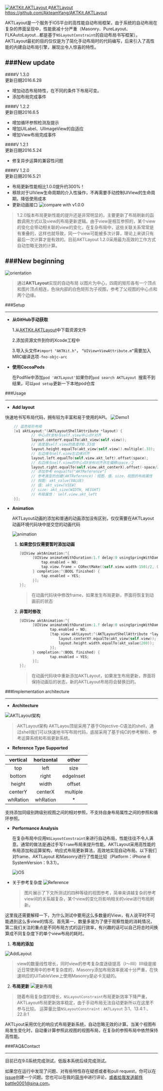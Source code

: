 [ ![AKTKit.AKTLayout](https://raw.githubusercontent.com/AkteamYang/AKTKit.AKTLayout/master/Imgs/AKTLayout.jpg) ](https://github.com/AkteamYang/AKTKit.AKTLayout)
#[AKTLayout](https://github.com/AkteamYang/AKTKit.AKTLayout)
https://github.com/AkteamYang/AKTKit.AKTLayout

AKTLayout是一个服务于IOS平台的高性能自动布局框架，由于系统的自动布局在复杂的界面呈现中，性能衰减十分严重（Masonry、PureLayout、FLKAutoLayout...都是基于`NSLayoutConstraint`的自动布局书写框架）。AKTLayout最初的目的仅仅是为了简化手动布局时的代码编写，后来引入了高性能的内建自动布局引擎，展现出令人惊喜的特性。

###New update
-----------------
####V 1.3.0  
更新日期2016.6.28
- 增加动态布局特性，在不同的条件下布局可变。
- 添加布局完成事件

####V 1.2.2  
更新日期2016.6.5
- 增加循环参照检测及提示
- 增加UILabel、UIImageView的自适应
- 增加View布局完成事件

####V 1.2.1  
更新日期2016.5.24
- 修复异步运算的兼容性问题

####V 1.2.0  
更新日期2016.5.21
- 布局更新性能相比1.0.0提升约300%！
- 移除对于UIView生命周期的介入性操作，不再需要手动控制UIView的生命周期，降低使用成本
- 更新动画接口
![compare with v1.0.0](https://github.com/AkteamYang/AKTKit.AKTLayout/blob/master/Imgs/compare.jpg?raw=true)

>1.2.0版本布局更新性能的提升还是非常明显的，主要更新了布局刷新的函数调用方式以及view的布局更新逻辑。由于view是相互参照的，某个view的变化会带动相关联的view的变化，在复杂布局中，这些关联关系常常是有重叠的，这样也就导致，同一个view可能被多次计算，理论上来讲只有最后一次计算才是有效的。目前AKTLayout 1.2.0采用最为高效的工作方式自动忽略无效的计算。


###New beginning
---------------
![orientation](https://github.com/AkteamYang/AKTKit.AKTLayout/blob/master/Imgs/AutoLayout.gif?raw=true)
> 通过**AKTLayout**实现的自动布局
以图片为中心，四周的矩形各有一个顶点和图片顶点相连，色块内部的白色矩形为子视图，参考了父视图的中心点和两个边缘。

###Setup

------------
- **从GitHub手动获取**
	
	1.从[AKTKit.AKTLayout](https://github.com/AkteamYang/AKTKit.AKTLayout/releases "AKTKit.AKTLayout")中下载资源文件

	2.添加资源文件到你的Xcode工程中
	
	3.导入头文件`#import "AKTKit.h"`， `“UIView+ViewAttribute.m”`需要加入MRC编译选项`-fno-objc-arc`
- **使用CocoaPods**
	
	在Podfile中添加`pod 'AKTLayout'`如果你的`pod search AKTLayout `搜索不到结果，可以`pod setup`更新一下本地pod仓库


###Usage

------------


- **Add layout**

快速地书写布局代码，拥有较为丰富和易于使用的API。
![Demo1](https://github.com/AkteamYang/AKTKit.AKTLayout/blob/master/Imgs/orientation.gif?raw=true "Demo1")

```objective-c
	// 蓝色矩形布局
    [v1 aktLayout:^(AKTLayoutShellAttribute *layout) {
			// 中心点Y坐标与self.view中心点Y对齐
			layout.centerY.equalTo(akt_view(self.view));
			// 高度是self.view的高度的0.33倍
			layout.height.equalTo(akt_view(self.view)).multiple(.33);
			// 左边缘与self.view左边缘对齐
			layout.left.equalTo(self.view.akt_left).offset(space);
			// 右边缘与self.view的中心点X坐标对齐并左偏移space／2
			layout.right.equalTo(self.view.akt_centerX).offset(-space/2);
			// 添加参考 enqualTo("AKTReference")
			// 参考类型的创建(AKTReference)：视图、值、size、视图的布局属性
			// 视图: akt_value(VALUE)
			// 值: akt_view(VIEW)
			// size: akt_size(WIDTH, HEIGHT)
			// 布局属性： self.view.akt_left
    }];
```
- **Animation**

	AKTLayout动画的添加和普通的动画添加没有区别，仅仅需要在AKTLayout动画环境代码块中提交您的动画代码

	![animation](https://github.com/AkteamYang/AKTKit.AKTLayout/blob/master/Imgs/animation.gif?raw=true "animation")
	
	
  1. **如果您仅仅需要暂时添加动画**
 
	  ```objective-c
	  [UIView aktAnimation:^{
		  	[UIView animateWithDuration:1.f delay:0 usingSpringWithDamping:.3 initialSpringVelocity:.2 options:0 animations:^{
		 		tap.enabled = NO;
		 		tap.view.frame = CGRectMake((self.view.width-150)/2, (self.view.height-150)/2, 150, 150);
		 	} completion:^(BOOL finished) {
		 		tap.enabled = YES;
		 	}];
	  }];
	  ```
  	  > 在动画代码块中修改frame，如果发生布局更新，界面将恢复到动画前的状态
 
  2. **非暂时修改**
	  ```objective-c
	  [UIView aktAnimation:^{
		 	[UIView animateWithDuration:1.f delay:0 usingSpringWithDamping:.3 initialSpringVelocity:.2 options:0 animations:^{
			        tap.enabled = NO;
			        [tap.view aktLayout:^(AKTLayoutShellAttribute *layout) {
			            layout.centerXY.equalTo(akt_view(self.view));
			            layout.height.width.equalTo(akt_value(200));
			        }];
			} completion:^(BOOL finished) {
			        tap.enabled = YES;
			}];
	  }];
	  ```
      > 在动画代码块中重新添加AKTLayout，如果发生布局更新，界面将保持动画后的状态，新的AKTLayout布局将会替换旧的。

###Implementation architecture

------------

- **Architecture**

![AKTLayout架构](https://github.com/AkteamYang/AKTKit.AKTLayout/blob/master/Imgs/architecture.jpg?raw=true "实现架构")
> AKTLayout架构
AKTLayou顶层采用了基于Objective-C语法的shell，通过shell我们可以快速地书写布局代码，底层采用了基于纯C的参考解析、参考运算系统和布局更新系统。

- **Reference Type Supported**

| vertical  | horizontal  | other  |
| :------------: | :------------: |  :------------: |
| top  | left  | size |
| bottom  | right  | edgeInset |
| height  |  width | offset |
| centerY  | centerX  | multiple |
| whRation  | whRation  | * |

支持添加同级别跨级别视图之间的相对参照，不支持自身布局属性之间的参照和循环参照。

- **Performance Analysis**

	在复杂布局中应用`NSLayoutConstraint`来进行自动布局，性能往往不令人满意。通常的做法是通过手写`frame`布局来提升性能。AKTLayout采用高性能的布局添加和运算架构，响应式布局更新算法，高效地实现自动布局。以下我们对frame、AKTLayout 和Masonry进行了性能比较（Platform：iPhone 6 SystemVersion：9.3.1）。

	![iOS](https://github.com/AkteamYang/AKTKit.AKTLayout/blob/master/Imgs/screenShot.jpg?raw=true)
- 关于参考复杂度
	![Reference](https://github.com/AkteamYang/AKTKit.AKTLayout/blob/master/Imgs/reference.jpg?raw=true)
	
	> 图片展示了下文所测试的四种等级的视图参考，简单来讲越复杂的参考view间的关系越复杂，某个view的变化将影响相关的view进行布局刷新。

这里我还需要解释一下，为什么测试中要用这么多数量的View，有人说平时不可能遇到这么多view的情况。首先第一，数量多是为了便于观察性能的消耗情况，第二我们关注的重点是不同布局方式的运行效率，有兴趣的话可以自己将总时间换算成不同复杂度下的单个view布局的耗时。

  1. **布局的添加**
	
  ![AddLayout](https://github.com/AkteamYang/AKTKit.AKTLayout/blob/master/Imgs/addLayout.jpg?raw=true "addLayout")
	
  > view的数量线性增长，同时view的参考复杂度逐级提高（I～IIII）IIII级是接近日常使用中的参考复杂度的，Masonry添加布局效率衰减十分严重，在快速响应的UITableView上使用Masonry是必卡无疑的。

  2. **布局更新**
  ![更新布局](https://github.com/AkteamYang/AKTKit.AKTLayout/blob/master/Imgs/updateLayout.jpg?raw=true "更新布局")
	
  > 随着布局复杂度的增长，`NSLayoutConstraint`布局更新效率下降严重，AKTLayout布局更新效率稳定，由于手动布局无法自动更新所以在这里不参与比较。
  > 运算量比值`NSLayoutConstraint` : `AKTLayout` 3:1、13.4:1 、22.8:1
	
AKTLyout采用优化的响应式布局更新系统，自动忽略无效的计算。当某个视图布局发生变化时，自动重计算参照此视图的视图布局，在复杂的参照布局中依然保持高性能。

###FAQ&Contact

------------
目前已在9.0系统完成测试，低版本系统后续完成测试。

如果您在运行中发现了问题、对有些特性存在疑惑或者有pull request，你可以在[issue](https://github.com/AkteamYang/AKTKit.AKTLayout/issues "issue")创建一个问题。您也可以在我的[简书](http://www.jianshu.com/p/901cde2d4044)中进行评论，或者给我发送邮件battle0001@sina.com。
